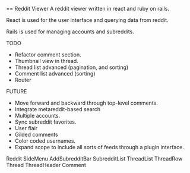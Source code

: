 == Reddit Viewer
A reddit viewer written in react and ruby on rails.

React is used for the user interface and querying data from reddit.

Rails is used for managing accounts and subreddits.

TODO
- Refactor comment section.
- Thumbnail view in thread.
- Thread list advanced (pagination, and sorting)
- Comment list advanced (sorting)
- Router

FUTURE
- Move forward and backward through top-level comments.
- Integrate metareddit-based search
- Multiple accounts.
- Sync subreddit favorites.
- User flair
- Gilded comments
- Color coded usernames.
- Expand scope to include all sorts of feeds through a plugin interface.

Reddit
	SideMenu
		AddSubredditBar
		SubredditList
	ThreadList
		ThreadRow
	Thread
		ThreadHeader
		Comment